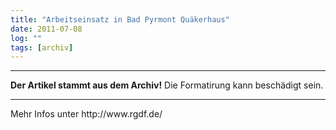 ```yaml
---
title: "Arbeitseinsatz in Bad Pyrmont Quäkerhaus"
date: 2011-07-08
log: ""
tags: [archiv]
---
```

<hr><b>Der Artikel stammt aus dem Archiv!</b> Die Formatirung kann beschädigt sein.<hr>
Mehr Infos unter http://www.rgdf.de/
